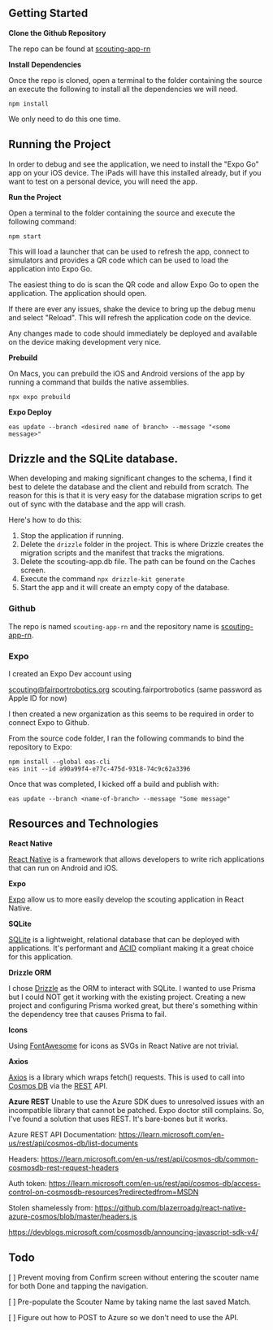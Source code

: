 ## Getting Started

**Clone the Github Repository**

The repo can be found at [scouting-app-rn](https://github.com/FairportRobotics/scouting-app-rn)

**Install Dependencies**

Once the repo is cloned, open a terminal to the folder containing the source an execute the following to install all the dependencies we will need.

```
npm install
```

We only need to do this one time.

## Running the Project

In order to debug and see the application, we need to install the "Expo Go" app on your iOS device. The iPads will have this installed already, but if you want to test on a personal device, you will need the app.

**Run the Project**

Open a terminal to the folder containing the source and execute the following command:

```
npm start
```

This will load a launcher that can be used to refresh the app, connect to simulators and provides a QR code which can be used to load the application into Expo Go.

The easiest thing to do is scan the QR code and allow Expo Go to open the application. The application should open.

If there are ever any issues, shake the device to bring up the debug menu and select "Reload". This will refresh the application code on the device.

Any changes made to code should immediately be deployed and available on the device making development very nice.

**Prebuild**

On Macs, you can prebuild the iOS and Android versions of the app by running a command that builds the native assemblies.

```
npx expo prebuild
```

**Expo Deploy**

```
eas update --branch <desired name of branch> --message "<some message>"
```

## Drizzle and the SQLite database.

When developing and making significant changes to the schema, I find it best to delete the database and the client and rebuild from scratch. The reason for this is that it is very easy for the database migration scrips to get out of sync with the database and the app will crash.

Here's how to do this:

1. Stop the application if running.
2. Delete the `drizzle` folder in the project. This is where Drizzle creates the migration scripts and the manifest that tracks the migrations.
3. Delete the scouting-app.db file. The path can be found on the Caches screen.
4. Execute the command `npx drizzle-kit generate`
5. Start the app and it will create an empty copy of the database.

### Github

The repo is named `scouting-app-rn` and the repository name is [scouting-app-rn](https://github.com/FairportRobotics/scouting-app-rn).

### Expo

I created an Expo Dev account using

scouting@fairportrobotics.org
scouting.fairportrobotics
(same password as Apple ID for now)

I then created a new organization as this seems to be required in order to connect Expo to Github.

From the source code folder, I ran the following commands to bind the repository to Expo:

```
npm install --global eas-cli
eas init --id a90a99f4-e77c-475d-9318-74c9c62a3396
```

Once that was completed, I kicked off a build and publish with:

```
eas update --branch <name-of-branch> --message "Some message"
```

## Resources and Technologies

**React Native**

[React Native](https://reactnative.dev/) is a framework that allows developers to write rich applications that can run on Android and iOS.

**Expo**

[Expo](https://expo.dev/) allow us to more easily develop the scouting application in React Native.

**SQLite**

[SQLite](https://www.sqlite.org/) is a lightweight, relational database that can be deployed with applications. It's performant and [ACID](https://en.wikipedia.org/wiki/ACID) compliant making it a great choice for this application.

**Drizzle ORM**

I chose [Drizzle](https://orm.drizzle.team/) as the ORM to interact with SQLite. I wanted to use Prisma but I could NOT get it working with the existing project. Creating a new project and configuring Prisma worked great, but there's something within the dependency tree that causes Prisma to fail.

**Icons**

Using [FontAwesome](https://fontawesome.com/search?o=r&m=free) for icons as SVGs in React Native are not trivial.

**Axios**

[Axios](https://axios-http.com/docs/intro) is a library which wraps fetch() requests. This is used to call into [Cosmos DB](https://learn.microsoft.com/en-us/rest/api/cosmos-db/) via the [REST](https://en.wikipedia.org/wiki/REST) API.

**Azure REST**
Unable to use the Azure SDK dues to unresolved issues with an incompatible library that cannot be patched. Expo doctor still complains. So, I've found a solution that uses REST. It's bare-bones but it works.

Azure REST API Documentation:
https://learn.microsoft.com/en-us/rest/api/cosmos-db/list-documents

Headers:
https://learn.microsoft.com/en-us/rest/api/cosmos-db/common-cosmosdb-rest-request-headers

Auth token:
https://learn.microsoft.com/en-us/rest/api/cosmos-db/access-control-on-cosmosdb-resources?redirectedfrom=MSDN

Stolen shamelessly from:
https://github.com/blazerroadg/react-native-azure-cosmos/blob/master/headers.js

https://devblogs.microsoft.com/cosmosdb/announcing-javascript-sdk-v4/

## Todo

[ ] Prevent moving from Confirm screen without entering the scouter name for both Done and tapping the navigation.

[ ] Pre-populate the Scouter Name by taking name the last saved Match.

[ ] Figure out how to POST to Azure so we don't need to use the API.
